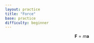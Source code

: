 ```yaml
---
layout: practice 
title: "Force"
base: practice
difficulty: beginner
---
```


$$ \mathbf{F} = m \mathbf{a} $$
